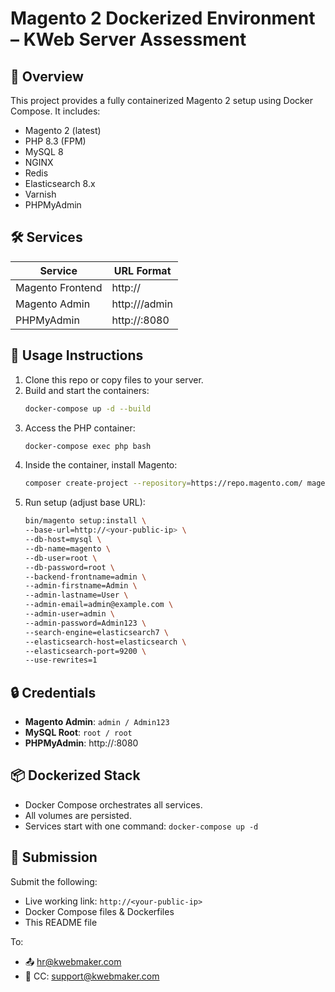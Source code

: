 # Magento 2 Dockerized Environment – KWeb Server Assessment

## 🚀 Overview
This project provides a fully containerized Magento 2 setup using Docker Compose. It includes:
- Magento 2 (latest)
- PHP 8.3 (FPM)
- MySQL 8
- NGINX
- Redis
- Elasticsearch 8.x
- Varnish
- PHPMyAdmin

## 🛠️ Services
| Service       | URL Format                      |
|---------------|----------------------------------|
| Magento Frontend | http://<your-public-ip>       |
| Magento Admin | http://<your-public-ip>/admin   |
| PHPMyAdmin    | http://<your-public-ip>:8080    |

## 🧰 Usage Instructions
1. Clone this repo or copy files to your server.
2. Build and start the containers:
   ```bash
   docker-compose up -d --build
   ```
3. Access the PHP container:
   ```bash
   docker-compose exec php bash
   ```
4. Inside the container, install Magento:
   ```bash
   composer create-project --repository=https://repo.magento.com/ magento/project-community-edition .
   ```
5. Run setup (adjust base URL):
   ```bash
   bin/magento setup:install \
   --base-url=http://<your-public-ip> \
   --db-host=mysql \
   --db-name=magento \
   --db-user=root \
   --db-password=root \
   --backend-frontname=admin \
   --admin-firstname=Admin \
   --admin-lastname=User \
   --admin-email=admin@example.com \
   --admin-user=admin \
   --admin-password=Admin123 \
   --search-engine=elasticsearch7 \
   --elasticsearch-host=elasticsearch \
   --elasticsearch-port=9200 \
   --use-rewrites=1
   ```

## 🔒 Credentials
- **Magento Admin**: `admin / Admin123`
- **MySQL Root**: `root / root`
- **PHPMyAdmin**: http://<your-public-ip>:8080

## 📦 Dockerized Stack
- Docker Compose orchestrates all services.
- All volumes are persisted.
- Services start with one command: `docker-compose up -d`

## 📧 Submission
Submit the following:
- Live working link: `http://<your-public-ip>`
- Docker Compose files & Dockerfiles
- This README file

To:
- 📤 hr@kwebmaker.com
- 📩 CC: support@kwebmaker.com
